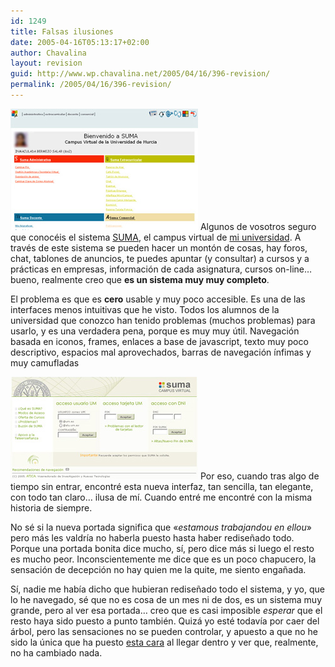 ```yaml
---
id: 1249
title: Falsas ilusiones
date: 2005-04-16T05:13:17+02:00
author: Chavalina
layout: revision
guid: http://www.wp.chavalina.net/2005/04/16/396-revision/
permalink: /2005/04/16/396-revision/
---
```

<img class="imgizqda" src="/imagenes/fotos/interfaz-suma.jpg" alt="Interfaz del sistema SUMA" /> Algunos de vosotros seguro que conoc&eacute;is el sistema <a href="http://suma.um.es" target="_blank">SUMA</a>, el campus virtual de <a href="http://www.um.es" target="_blank">mi universidad</a>. A trav&eacute;s de este sistema se pueden hacer un mont&oacute;n de cosas, hay foros, chat, tablones de anuncios, te puedes apuntar (y consultar) a cursos y a pr&aacute;cticas en empresas, informaci&oacute;n de cada asignatura, cursos on-line&#8230; bueno, realmente creo que **es un sistema muy muy completo**.

El problema es que es **cero** usable y muy poco accesible. Es una de las interfaces menos intuitivas que he visto. Todos los alumnos de la universidad que conozco han tenido problemas (muchos problemas) para usarlo, y es una verdadera pena, porque es muy muy &uacute;til. Navegaci&oacute;n basada en iconos, frames, enlaces a base de javascript, texto muy poco descriptivo, espacios mal aprovechados, barras de navegaci&oacute;n &iacute;nfimas y muy camufladas

<img class="imgizqda" src="/imagenes/fotos/suma.jpg" alt="Nueva interfaz de acceso al sistema SUMA" /> Por eso, cuando tras algo de tiempo sin entrar, encontr&eacute; esta nueva interfaz, tan sencilla, tan elegante, con todo tan claro&#8230; ilusa de m&iacute;. Cuando entr&eacute; me encontr&eacute; con la misma historia de siempre.

No s&eacute; si la nueva portada significa que «_estamous trabajandou en ellou_» pero m&aacute;s les valdr&iacute;a no haberla puesto hasta haber redise&ntilde;ado todo. Porque una portada bonita dice mucho, s&iacute;, pero dice m&aacute;s si luego el resto es mucho peor. Inconscientemente me dice que es un poco chapucero, la sensaci&oacute;n de decepci&oacute;n no hay quien me la quite, me siento enga&ntilde;ada.

S&iacute;, nadie me hab&iacute;a dicho que hubieran redise&ntilde;ado todo el sistema, y yo, que lo he navegado, s&eacute; que no es cosa de un mes ni de dos, es un sistema muy grande, pero al ver esa portada&#8230; creo que es casi imposible _esperar_ que el resto haya sido puesto a punto tambi&eacute;n. Quiz&aacute; yo est&eacute; todav&iacute;a por caer del &aacute;rbol, pero las sensaciones no se pueden controlar, y apuesto a que no he sido la &uacute;nica que ha puesto <a href="http://www.chavalina.ne/imagenes/emoticonos/confuso.gif" target="_blank">esta cara</a> al llegar dentro y ver que, realmente, no ha cambiado nada.